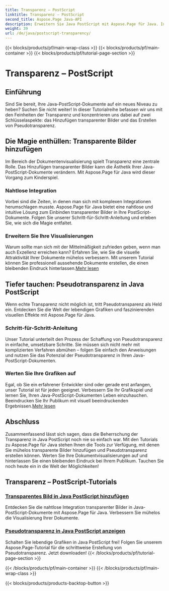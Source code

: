 ```yaml
---
title: Transparenz – PostScript
linktitle: Transparenz – PostScript
second_title: Aspose.Page Java-API
description: Erweitern Sie Java PostScript mit Aspose.Page für Java. Integrieren Sie transparente Bilder nahtlos und erzeugen Sie lebendige Pseudotransparenz für fesselnde Visualisierungen.
weight: 39
url: /de/java/postscript-transparency/
---
```


{{< blocks/products/pf/main-wrap-class >}}
{{< blocks/products/pf/main-container >}}
{{< blocks/products/pf/tutorial-page-section >}}

# Transparenz – PostScript

## Einführung

Sind Sie bereit, Ihre Java-PostScript-Dokumente auf ein neues Niveau zu heben? Suchen Sie nicht weiter! In dieser Tutorialreihe befassen wir uns mit den Feinheiten der Transparenz und konzentrieren uns dabei auf zwei Schlüsselaspekte: das Hinzufügen transparenter Bilder und das Erstellen von Pseudotransparenz.

## Die Magie enthüllen: Transparente Bilder hinzufügen
Im Bereich der Dokumentenvisualisierung spielt Transparenz eine zentrale Rolle. Das Hinzufügen transparenter Bilder kann die Ästhetik Ihrer Java-PostScript-Dokumente verändern. Mit Aspose.Page für Java wird dieser Vorgang zum Kinderspiel.

### Nahtlose Integration
Vorbei sind die Zeiten, in denen man sich mit komplexen Integrationen herumschlagen musste. Aspose.Page für Java bietet eine nahtlose und intuitive Lösung zum Einbinden transparenter Bilder in Ihre PostScript-Dokumente. Folgen Sie unserer Schritt-für-Schritt-Anleitung und erleben Sie, wie sich die Magie entfaltet. 

### Erweitern Sie Ihre Visualisierungen
 Warum sollte man sich mit der Mittelmäßigkeit zufrieden geben, wenn man auch Exzellenz erreichen kann? Erfahren Sie, wie Sie die visuelle Attraktivität Ihrer Dokumente mühelos verbessern. Mit unserem Tutorial können Sie professionell aussehende Dokumente erstellen, die einen bleibenden Eindruck hinterlassen.[Mehr lesen](./add-transparent-image/)

## Tiefer tauchen: Pseudotransparenz in Java PostScript
Wenn echte Transparenz nicht möglich ist, tritt Pseudotransparenz als Held ein. Entdecken Sie die Welt der lebendigen Grafiken und faszinierenden visuellen Effekte mit Aspose.Page für Java.

### Schritt-für-Schritt-Anleitung
Unser Tutorial unterteilt den Prozess der Schaffung von Pseudotransparenz in einfache, umsetzbare Schritte. Sie müssen sich nicht mehr mit komplizierten Verfahren abmühen – folgen Sie einfach den Anweisungen und nutzen Sie das Potenzial der Pseudotransparenz in Ihren Java-PostScript-Dokumenten.

### Werten Sie Ihre Grafiken auf
 Egal, ob Sie ein erfahrener Entwickler sind oder gerade erst anfangen, unser Tutorial ist für jeden geeignet. Verbessern Sie Ihr Grafikspiel und lernen Sie, Ihren Java-PostScript-Dokumenten Leben einzuhauchen. Beeindrucken Sie Ihr Publikum mit visuell beeindruckenden Ergebnissen.[Mehr lesen](./show-pseudo-transparency/)

## Abschluss
Zusammenfassend lässt sich sagen, dass die Beherrschung der Transparenz in Java PostScript noch nie so einfach war. Mit den Tutorials zu Aspose.Page für Java stehen Ihnen die Tools zur Verfügung, mit denen Sie mühelos transparente Bilder hinzufügen und Pseudotransparenz erstellen können. Werten Sie Ihre Dokumentvisualisierungen auf und hinterlassen Sie einen bleibenden Eindruck bei Ihrem Publikum. Tauchen Sie noch heute ein in die Welt der Möglichkeiten!
## Transparenz – PostScript-Tutorials
### [Transparentes Bild in Java PostScript hinzufügen](./add-transparent-image/)
Entdecken Sie die nahtlose Integration transparenter Bilder in Java-PostScript-Dokumente mit Aspose.Page für Java. Verbessern Sie mühelos die Visualisierung Ihrer Dokumente.
### [Pseudotransparenz in Java PostScript anzeigen](./show-pseudo-transparency/)
Schalten Sie lebendige Grafiken in Java PostScript frei! Folgen Sie unserem Aspose.Page-Tutorial für die schrittweise Erstellung von Pseudotransparenz. Jetzt downloaden!
{{< /blocks/products/pf/tutorial-page-section >}}

{{< /blocks/products/pf/main-container >}}
{{< /blocks/products/pf/main-wrap-class >}}

{{< blocks/products/products-backtop-button >}}
